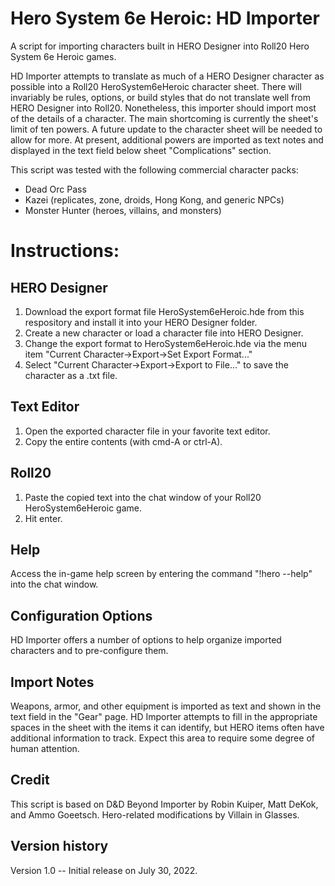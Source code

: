 # Hero System 6e Heroic: HD Importer
A script for importing characters built in HERO Designer into Roll20 Hero System 6e Heroic games. 

HD Importer attempts to translate as much of a HERO Designer character as possible into a Roll20 HeroSystem6eHeroic character sheet. There will invariably be rules, options, or build styles that do not translate well from HERO Designer into Roll20. Nonetheless, this importer should import most of the details of a character. The main shortcoming is currently the sheet's limit of ten powers. A future update to the character sheet will be needed to allow for more. At present, additional powers are imported as text notes and displayed in the text field below sheet "Complications" section.

This script was tested with the following commercial character packs:
- Dead Orc Pass
- Kazei (replicates, zone, droids, Hong Kong, and generic NPCs) 
- Monster Hunter (heroes, villains, and monsters)

# Instructions:

## HERO Designer

1. Download the export format file HeroSystem6eHeroic.hde from this respository and install it into your HERO Designer folder.
2. Create a new character or load a character file into HERO Designer.
3. Change the export format to HeroSystem6eHeroic.hde via the menu item "Current Character->Export->Set Export Format..."
4. Select "Current Character->Export->Export to File..." to save the character as a .txt file.

## Text Editor
1. Open the exported character file in your favorite text editor.
2. Copy the entire contents (with cmd-A or ctrl-A).

## Roll20

1. Paste the copied text into the chat window of your Roll20 HeroSystem6eHeroic game.
2. Hit enter.

## Help
Access the in-game help screen by entering the command "!hero --help" into the chat window.

## Configuration Options

HD Importer offers a number of options to help organize imported characters and to pre-configure them.

## Import Notes

Weapons, armor, and other equipment is imported as text and shown in the text field in the "Gear" page. HD Importer attempts to fill in the appropriate spaces in the sheet with the items it can identify, but HERO items often have additional information to track. Expect this area to require some degree of human attention.

## Credit
This script is based on D&D Beyond Importer by Robin Kuiper, Matt DeKok, and Ammo Goeetsch.
Hero-related modifications by Villain in Glasses.

## Version history
Version 1.0 -- Initial release on July 30, 2022.
